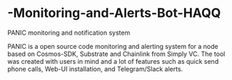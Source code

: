 # -Monitoring-and-Alerts-Bot-HAQQ
PANIC monitoring and notification system


PANIC is a open source code monitoring and alerting system for a node based on Cosmos-SDK, Substrate and Chainlink from Simply VC. The tool was created with users in mind and a lot of features such as quick send phone calls, Web-UI installation, and Telegram/Slack alerts.
